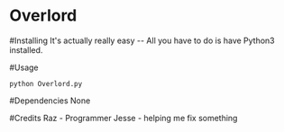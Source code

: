 # Overlord


#Installing
It's actually really easy -- All you have to do is have Python3 installed.

#Usage
```
python Overlord.py
```

#Dependencies
None

#Credits
Raz - Programmer
Jesse - helping me fix something
